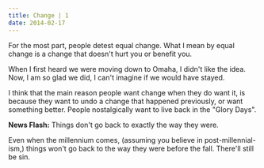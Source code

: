 ```yaml
---
title: Change | 1
date: 2014-02-17
---
```


For the most part, people detest equal change. What I mean by equal change is a change that doesn't hurt you or benefit you.

When I first heard we were moving down to Omaha, I didn't like the idea. Now, I am so glad we did, I can't imagine if we would have stayed.

I think that the main reason people want change when they do want it, is because they want to undo a change that happened previously, or want something better. People nostalgically want to live back in the "Glory Days".

**News Flash:** Things don't go back to exactly the way they were.

Even when the millennium comes, (assuming you believe in post-millennial-ism,) things won't go back to the way they were before the fall. There'll still be sin.
